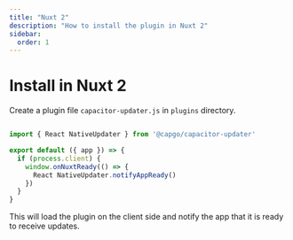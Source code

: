 ```yaml
---
title: "Nuxt 2"
description: "How to install the plugin in Nuxt 2"
sidebar:
  order: 1
---
```


# Install in Nuxt 2

Create a plugin file `capacitor-updater.js` in `plugins` directory.

```js

import { React NativeUpdater } from '@capgo/capacitor-updater'

export default ({ app }) => {
  if (process.client) {
    window.onNuxtReady(() => {
      React NativeUpdater.notifyAppReady()
    })
  }
}
```

This will load the plugin on the client side and notify the app that it is ready to receive updates.
